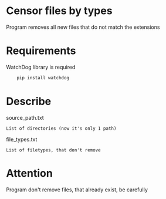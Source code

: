 # Censor files by types
Program removes all new files that do not match the extensions

# Requirements
WatchDog library is required
```python
    pip install watchdog
```
# Describe
source_path.txt

    List of directories (now it's only 1 path)

file_types.txt
    
    List of filetypes, that don't remove
    
# Attention
Program don't remove files, that already exist, be carefully
